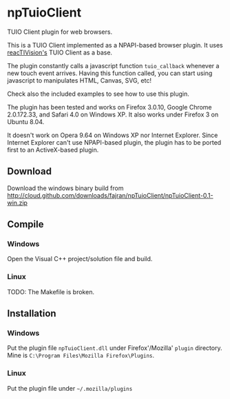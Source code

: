 npTuioClient
============

TUIO Client plugin for web browsers.

This is a TUIO Client implemented as a NPAPI-based browser plugin. It
uses [reacTIVision's](http://reactivision.sourceforge.net/) TUIO
Client as a base.

The plugin constantly calls a javascript function `tuio_callback`
whenever a new touch event arrives. Having this function called, you can start
using javascript to manipulates HTML, Canvas, SVG, etc!

Check also the included examples to see how to use this plugin.

The plugin has been tested and works on Firefox 3.0.10, Google
Chrome 2.0.172.33, and Safari 4.0 on Windows XP. It also works under
Firefox 3 on Ubuntu 8.04.

It doesn't work on Opera 9.64 on Windows XP nor Internet Explorer. 
Since Internet Explorer can't use NPAPI-based plugin, the plugin has
to be ported first to an ActiveX-based plugin.

Download
--------

Download the windows binary build from
<http://cloud.github.com/downloads/fajran/npTuioClient/npTuioClient-0.1-win.zip>

Compile
-------

### Windows

Open the Visual C++ project/solution file and build.

### Linux

TODO: The Makefile is broken. 

Installation
------------

### Windows

Put the plugin file `npTuioClient.dll` under Firefox'/Mozilla'
`plugin` directory. Mine is `C:\Program Files\Mozilla
Firefox\Plugins`.

### Linux

Put the plugin file under `~/.mozilla/plugins`

